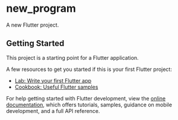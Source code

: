 # new_program

A new Flutter project.

<img align="left" image="![1](https://user-images.githubusercontent.com/131368294/236390598-5e084a9e-17aa-4b95-bb46-b605fd76f959.png)
">

## Getting Started

This project is a starting point for a Flutter application.

A few resources to get you started if this is your first Flutter project:

- [Lab: Write your first Flutter app](https://docs.flutter.dev/get-started/codelab)
- [Cookbook: Useful Flutter samples](https://docs.flutter.dev/cookbook)

For help getting started with Flutter development, view the
[online documentation](https://docs.flutter.dev/), which offers tutorials,
samples, guidance on mobile development, and a full API reference.
